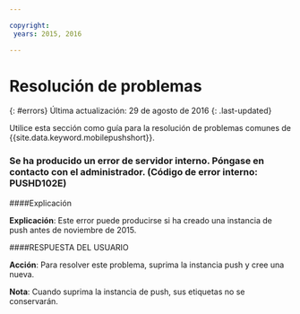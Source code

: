 ```yaml
---

copyright:
 years: 2015, 2016

---
```


# Resolución de problemas
{: #errors}
Última actualización: 29 de agosto de 2016
{: .last-updated}

Utilice esta sección como guía para la resolución de problemas comunes de {{site.data.keyword.mobilepushshort}}.


### Se ha producido un error de servidor interno. Póngase en contacto con el administrador. (Código de error interno: PUSHD102E)

####Explicación

**Explicación**: Este error puede producirse si ha creado una instancia de push antes de noviembre de 2015.  

####RESPUESTA DEL USUARIO

**Acción**: Para resolver este problema, suprima la instancia push y cree una nueva.

**Nota**: Cuando suprima la instancia de push, sus etiquetas no se conservarán.

